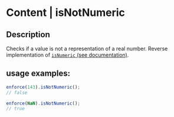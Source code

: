 # Content | isNotNumeric

## Description
Checks if a value is not a representation of a real number.
Reverse implementation of [`isNumeric` (see documentation)](../isNumeric/README.md).

## usage examples:

```js
enforce(143).isNotNumeric();
// false
```

```js
enforce(NaN).isNotNumeric();
// true
```